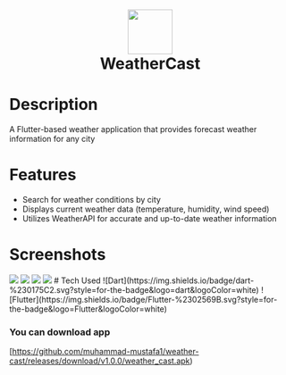 <div align="center">
      <h1> <img src="https://github.com/muhammad-mustafa1/weather-cast/blob/main/assets/images/splash.png" width="80px"><br/>WeatherCast</h1>
     </div>


# Description
A Flutter-based weather application that provides forecast weather information for any city 

# Features
- Search for weather conditions by city
- Displays current weather data (temperature, humidity, wind speed)
- Utilizes WeatherAPI for accurate and up-to-date weather information
# Screenshots
 <img src="https://github.com/muhammad-mustafa1/weather-cast/blob/main/Screenshots/first_run.gif">
 <img src="https://github.com/muhammad-mustafa1/weather-cast/blob/main/Screenshots/%232-.png"> 
 <img src="https://github.com/muhammad-mustafa1/weather-cast/blob/main/Screenshots/%234-.png">
 <img src="https://github.com/muhammad-mustafa1/weather-cast/blob/main/Screenshots/%233-.png">
# Tech Used
 ![Dart](https://img.shields.io/badge/dart-%230175C2.svg?style=for-the-badge&logo=dart&logoColor=white) ![Flutter](https://img.shields.io/badge/Flutter-%2302569B.svg?style=for-the-badge&logo=Flutter&logoColor=white)
      
### You can download app 
[https://github.com/muhammad-mustafa1/weather-cast/releases/download/v1.0.0/weather_cast.apk)
 
